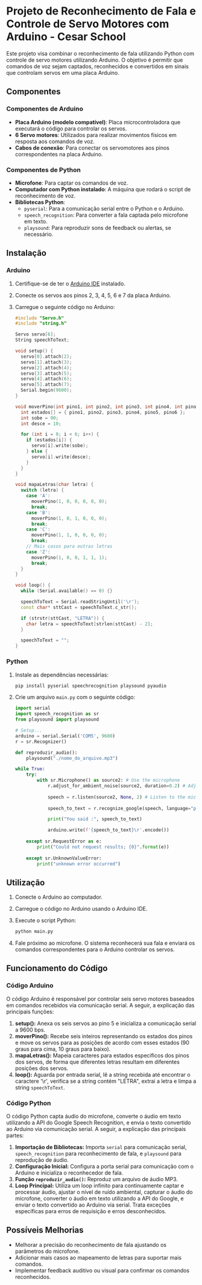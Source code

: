 # Projeto de Reconhecimento de Fala e Controle de Servo Motores com Arduino - Cesar School

Este projeto visa combinar o reconhecimento de fala utilizando Python com controle de servo motores utilizando Arduino. O objetivo é permitir que comandos de voz sejam captados, reconhecidos e convertidos em sinais que controlam servos em uma placa Arduino.

## Componentes

### Componentes de Arduino
- **Placa Arduino (modelo compatível)**: Placa microcontroladora que executará o código para controlar os servos.
- **6 Servo motores**: Utilizados para realizar movimentos físicos em resposta aos comandos de voz.
- **Cabos de conexão**: Para conectar os servomotores aos pinos correspondentes na placa Arduino.

### Componentes de Python
- **Microfone**: Para captar os comandos de voz.
- **Computador com Python instalado**: A máquina que rodará o script de reconhecimento de voz.
- **Bibliotecas Python**:
  - `pyserial`: Para a comunicação serial entre o Python e o Arduino.
  - `speech_recognition`: Para converter a fala captada pelo microfone em texto.
  - `playsound`: Para reproduzir sons de feedback ou alertas, se necessário.


## Instalação

### Arduino

1. Certifique-se de ter o [Arduino IDE](https://www.arduino.cc/en/software) instalado.
2. Conecte os servos aos pinos 2, 3, 4, 5, 6 e 7 da placa Arduino.
3. Carregue o seguinte código no Arduino:

    ```cpp
    #include "Servo.h"
    #include "string.h"

    Servo servo[6];
    String speechToText;

    void setup() {
      servo[0].attach(2);
      servo[1].attach(3);
      servo[2].attach(4);
      servo[3].attach(5);
      servo[4].attach(6);
      servo[5].attach(7);
      Serial.begin(9600);
    }

    void moverPino(int pino1, int pino2, int pino3, int pino4, int pino5, int pino6) {
      int estados[] = { pino1, pino2, pino3, pino4, pino5, pino6 };
      int sobe = 90;
      int desce = 10;

      for (int i = 0; i < 6; i++) {
        if (estados[i]) {
          servo[i].write(sobe);
        } else {
          servo[i].write(desce);
        }
      }
    }

    void mapaLetras(char letra) {
      switch (letra) {
        case 'A':
          moverPino(1, 0, 0, 0, 0, 0);
          break;
        case 'B':
          moverPino(1, 0, 1, 0, 0, 0);
          break;
        case 'C':
          moverPino(1, 1, 0, 0, 0, 0);
          break;
        // Mais casos para outras letras
        case 'Z':
          moverPino(1, 0, 0, 1, 1, 1);
          break;
      }
    }

    void loop() {
      while (Serial.available() == 0) {}

      speechToText = Serial.readStringUntil('\r');
      const char* sttCast = speechToText.c_str();

      if (strstr(sttCast, "LETRA")) {
        char letra = speechToText[strlen(sttCast) - 2];
      }

      speechToText = "";
    }
    ```

### Python

1. Instale as dependências necessárias:
    ```bash
    pip install pyserial speechrecognition playsound pyaudio
    ```

2. Crie um arquivo `main.py` com o seguinte código:

    ```python
    import serial
    import speech_recognition as sr
    from playsound import playsound

    # Setup...
    arduino = serial.Serial('COM5', 9600)
    r = sr.Recognizer()

    def reproduzir_audio():
        playsound("./nome_do_arquivo.mp3")

    while True:
        try:
            with sr.Microphone() as source2: # Use the microphone
                r.adjust_for_ambient_noise(source2, duration=0.2) # Adjust noise threshold
                
                speech = r.listen(source2, None, 2) # Listen to the mic
                
                speech_to_text = r.recognize_google(speech, language="pt-BR").upper() # Using google to recognize audio

                print("You said :", speech_to_text)

                arduino.write(f'{speech_to_text}\r'.encode())
                
        except sr.RequestError as e:
            print("Could not request results; {0}".format(e))
            
        except sr.UnknownValueError:
            print("unknown error occurred")
    ```

## Utilização

1. Conecte o Arduino ao computador.
2. Carregue o código no Arduino usando o Arduino IDE.
3. Execute o script Python:

    ```bash
    python main.py
    ```
4. Fale próximo ao microfone. O sistema reconhecerá sua fala e enviará os comandos correspondentes para o Arduino controlar os servos.

## Funcionamento do Código

### Código Arduino

O código Arduino é responsável por controlar seis servo motores baseados em comandos recebidos via comunicação serial. A seguir, a explicação das principais funções:

1. **setup():** Anexa os seis servos ao pino 5 e inicializa a comunicação serial a 9600 bps.
2. **moverPino():** Recebe seis inteiros representando os estados dos pinos e move os servos para as posições de acordo com esses estados (90 graus para cima, 10 graus para baixo).
3. **mapaLetras():** Mapeia caracteres para estados específicos dos pinos dos servos, de forma que diferentes letras resultam em diferentes posições dos servos.
4. **loop():** Aguarda por entrada serial, lê a string recebida até encontrar o caractere '\r', verifica se a string contém "LETRA", extrai a letra e limpa a string `speechToText`.

### Código Python

O código Python capta áudio do microfone, converte o áudio em texto utilizando a API do Google Speech Recognition, e envia o texto convertido ao Arduino via comunicação serial. A seguir, a explicação das principais partes:

1. **Importação de Bibliotecas:** Importa `serial` para comunicação serial, `speech_recognition` para reconhecimento de fala, e `playsound` para reprodução de áudio.
2. **Configuração Inicial:** Configura a porta serial para comunicação com o Arduino e inicializa o reconhecedor de fala.
3. **Função `reproduzir_audio()`:** Reproduz um arquivo de áudio MP3.
4. **Loop Principal:** Utiliza um loop infinito para continuamente captar e processar áudio, ajustar o nível de ruído ambiental, capturar o áudio do microfone, converter o áudio em texto utilizando a API do Google, e enviar o texto convertido ao Arduino via serial. Trata exceções específicas para erros de requisição e erros desconhecidos.


## Possíveis Melhorias

- Melhorar a precisão do reconhecimento de fala ajustando os parâmetros do microfone.
- Adicionar mais casos ao mapeamento de letras para suportar mais comandos.
- Implementar feedback auditivo ou visual para confirmar os comandos reconhecidos.

